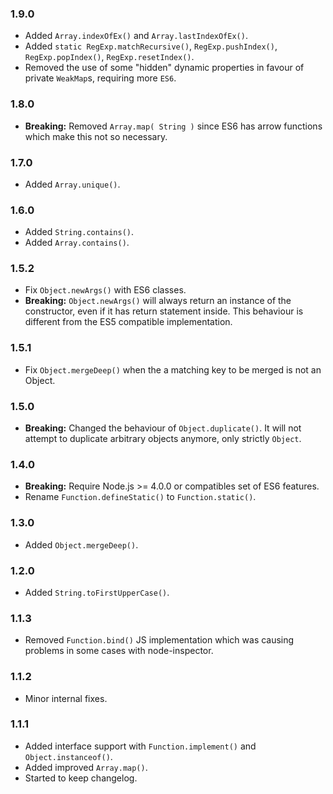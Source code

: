 ### 1.9.0
- Added `Array.indexOfEx()` and `Array.lastIndexOfEx()`.
- Added `static RegExp.matchRecursive()`, `RegExp.pushIndex()`, `RegExp.popIndex()`, `RegExp.resetIndex()`.
- Removed the use of some "hidden" dynamic properties in favour of private `WeakMap`s, requiring more `ES6`.

### 1.8.0
-  **Breaking:** Removed `Array.map( String )` since ES6 has arrow functions which make this not so necessary.

### 1.7.0
- Added `Array.unique()`.

### 1.6.0
- Added `String.contains()`.
- Added `Array.contains()`.

### 1.5.2
- Fix `Object.newArgs()` with ES6 classes.
- **Breaking:** `Object.newArgs()` will always return an instance of the
  constructor, even if it has return statement inside. This behaviour is
  different from the ES5 compatible implementation.

### 1.5.1
- Fix `Object.mergeDeep()` when the a matching key to be merged is not an Object.

### 1.5.0
-  **Breaking:** Changed the behaviour of `Object.duplicate()`. It will not attempt to
  duplicate arbitrary objects anymore, only strictly `Object`.

### 1.4.0
-  **Breaking:** Require Node.js >= 4.0.0 or compatibles set of ES6 features.
- Rename `Function.defineStatic()` to `Function.static()`.

### 1.3.0
- Added `Object.mergeDeep()`.

### 1.2.0
- Added `String.toFirstUpperCase()`.

### 1.1.3
- Removed `Function.bind()` JS implementation which was causing problems in some cases with node-inspector.

### 1.1.2
- Minor internal fixes.

### 1.1.1
- Added interface support with `Function.implement()` and `Object.instanceof()`.
- Added improved `Array.map()`.
- Started to keep changelog.